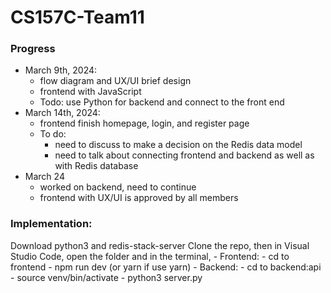 # CS157C-Team11


### Progress
  - March 9th, 2024:
      - flow diagram and UX/UI brief design
      - frontend with JavaScript
      - Todo: use Python for backend and connect to the front end 
  - March 14th, 2024:
      - frontend finish homepage, login, and register page
      - To do:
         - need to discuss to make a decision on the Redis data model
         - need to talk about connecting frontend and backend as well as with Redis database
  - March 24
      - worked on backend, need to continue
      - frontend with UX/UI is approved by all members
### Implementation:
Download python3 and redis-stack-server
Clone the repo, then in Visual Studio Code, open the folder and in the terminal,
    - Frontend:
          - cd to frontend
          - npm run dev (or yarn if use yarn)
    - Backend:
          - cd to backend:api
          - source venv/bin/activate
          - python3 server.py
